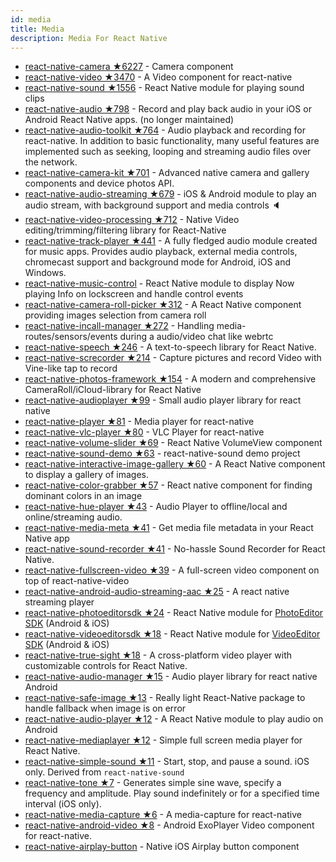 ```yaml
---
id: media
title: Media
description: Media For React Native
---
```


- [react-native-camera ★6227](https://github.com/lwansbrough/react-native-camera) - Camera component
- [react-native-video ★3470](https://github.com/brentvatne/react-native-video) - A Video component for react-native
- [react-native-sound ★1556](https://github.com/zmxv/react-native-sound) - React Native module for playing sound clips
- [react-native-audio ★798](https://github.com/jsierles/react-native-audio) - Record and play back audio in your iOS or Android React Native apps. (no longer maintained)
- [react-native-audio-toolkit ★764](https://github.com/react-native-community/react-native-audio-toolkit) - Audio playback and recording for react-native. In addition to basic functionality, many useful features are implemented such as seeking, looping and streaming audio files over the network.
- [react-native-camera-kit ★701](https://github.com/wix/react-native-camera-kit) - Advanced native camera and gallery components and device photos API.
- [react-native-audio-streaming ★679](https://github.com/tlenclos/react-native-audio-streaming) - iOS & Android module to play an audio stream, with background support and media controls :speaker:
- [react-native-video-processing ★712](https://github.com/shahen94/react-native-video-processing) - Native Video editing/trimming/filtering library for React-Native
- [react-native-track-player ★441](https://github.com/react-native-kit/react-native-track-player) - A fully fledged audio module created for music apps. Provides audio playback, external media controls, chromecast support and background mode for Android, iOS and Windows.
- [react-native-music-control](https://github.com/tanguyantoine/react-native-music-control/) - React Native module to display Now playing Info on lockscreen and handle control events
- [react-native-camera-roll-picker ★312](https://github.com/jeanpan/react-native-camera-roll-picker) - A React Native component providing images selection from camera roll
- [react-native-incall-manager ★272](https://github.com/zxcpoiu/react-native-incall-manager) - Handling media-routes/sensors/events during a audio/video chat like webrtc
- [react-native-speech ★246](https://github.com/naoufal/react-native-speech) - A text-to-speech library for React Native.
- [react-native-screcorder ★214](https://github.com/maxs15/react-native-screcorder) - Capture pictures and record Video with Vine-like tap to record
- [react-native-photos-framework ★154](https://github.com/olofd/react-native-photos-framework) - A modern and comprehensive CameraRoll/iCloud-library for React Native
- [react-native-audioplayer ★99](https://github.com/andreaskeller/react-native-audioplayer) - Small audio player library for react native
- [react-native-player ★81](https://github.com/xeodou/react-native-player) - Media player for react-native
- [react-native-vlc-player ★80](https://github.com/ghondar/react-native-vlc-player) - VLC Player for react-native
- [react-native-volume-slider ★69](https://github.com/IFours/react-native-volume-slider) - React Native VolumeView component
- [react-native-sound-demo ★63](https://github.com/zmxv/react-native-sound-demo) - react-native-sound demo project
- [react-native-interactive-image-gallery ★60](https://github.com/InterfaceKit/react-native-interactive-image-gallery) - A React Native component to display a gallery of images.
- [react-native-color-grabber ★57](https://github.com/bsudekum/react-native-color-grabber) - React native component for finding dominant colors in an image
- [react-native-hue-player ★43](https://github.com/App2Sales/react-native-hue-player) - Audio Player to offline/local and online/streaming audio.
- [react-native-media-meta ★41](https://github.com/mybigday/react-native-media-meta) - Get media file metadata in your React Native app
- [react-native-sound-recorder ★41](https://github.com/kevinresol/react-native-sound-recorder) - No-hassle Sound Recorder for React Native.
- [react-native-fullscreen-video ★39](https://github.com/mostafa/react-native-fullscreen-video) - A full-screen video component on top of react-native-video
- [react-native-android-audio-streaming-aac ★25](https://github.com/EstebanFuentealba/react-native-android-audio-streaming-aac) - A react native streaming player
- [react-native-photoeditorsdk ★24](https://github.com/imgly/pesdk-react-native) - React Native module for [PhotoEditor SDK](https://www.photoeditorsdk.com) (Android & iOS)
- [react-native-videoeditorsdk ★18](https://github.com/imgly/vesdk-react-native) - React Native module for [VideoEditor SDK](https://www.videoeditorsdk.com) (Android & iOS)
- [react-native-true-sight ★18](https://github.com/ScreamZ/react-native-true-sight) - A cross-platform video player with customizable controls for React Native.
- [react-native-audio-manager ★15](https://github.com/Tricy/react-native-audio-manager) - Audio player library for react native Android
- [react-native-safe-image ★13](https://github.com/xcarpentier/react-native-safe-image) - Really light React-Native package to handle fallback when image is on error
- [react-native-audio-player ★12](https://github.com/sh3rawi/react-native-audio-player) - A React Native module to play audio on Android
- [react-native-mediaplayer ★12](https://github.com/chriselly/react-native-mediaplayer) - Simple full screen media player for React Native.
- [react-native-simple-sound ★11](https://github.com/mikehedman/react-native-simple-sound) - Start, stop, and pause a sound. iOS only. Derived from `react-native-sound`
- [react-native-tone ★7](https://github.com/oliviachang29/react-native-tone) - Generates simple sine wave, specify a frequency and amplitude. Play sound indefinitely or for a specified time interval (iOS only).
- [react-native-media-capture ★6](https://github.com/remobile/react-native-media-capture) - A media-capture for react-native
- [react-native-android-video ★8](https://github.com/Cherrypick-Consulting/react-native-android-video) - Android ExoPlayer Video component for react-native.
- [react-native-airplay-button](https://github.com/CBCNewMedia/react-native-airplay-button) - Native iOS Airplay button component
